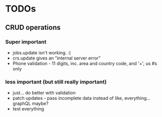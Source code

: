# TODOs

## CRUD operations

### Super important
* jobs.update isn't working.  :(
* crs.update gives an "internal server error"
* Phone validation - 11 digits, inc. area and country code, and '+', us #s only

### less important (but still really important)
* just... do better with validation
* patch updates - pass incomplete data instead of like, everything... graphQL maybe?
* test everything
